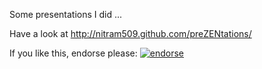 Some presentations I did ...
  
Have a look at http://nitram509.github.com/preZENtations/

If you like this, endorse please: [![endorse](https://api.coderwall.com/nitram509/endorsecount.png)](https://coderwall.com/nitram509)
